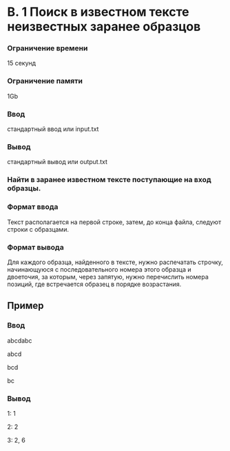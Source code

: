 # B. 1 Поиск в известном тексте неизвестных заранее образцов
### Ограничение времени	
15 секунд
### Ограничение памяти	
1Gb
### Ввод	
стандартный ввод или input.txt
### Вывод	
стандартный вывод или output.txt

### Найти в заранее известном тексте поступающие на вход образцы.

### Формат ввода
Текст располагается на первой строке, затем, до конца файла, следуют строки с образцами.

### Формат вывода
Для каждого образца, найденного в тексте, нужно распечатать строчку, начинающуюся с последовательного номера этого образца и двоеточия, за которым, через запятую, нужно перечислить номера позиций, где встречается образец в порядке возрастания.

## Пример
### Ввод
abcdabc

abcd

bcd

bc
### Вывод
1: 1

2: 2

3: 2, 6